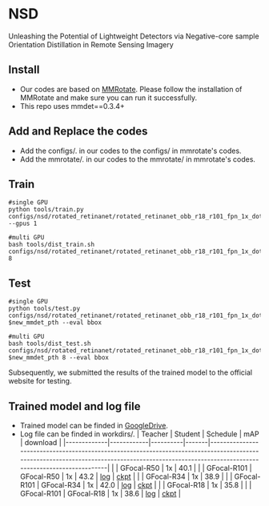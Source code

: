 # NSD
Unleashing the Potential of Lightweight Detectors via Negative-core sample Orientation Distillation in Remote Sensing Imagery

## Install
  - Our codes are based on [MMRotate](https://github.com/open-mmlab/mmrotate). Please follow the installation of MMRotate and make sure you can run it successfully.
  - This repo uses mmdet==0.3.4+
  
## Add and Replace the codes
  - Add the configs/. in our codes to the configs/ in mmrotate's codes.
  - Add the mmrotate/. in our codes to the mmrotate/ in mmrotate's codes.
  
## Train
```
#single GPU
python tools/train.py configs/nsd/rotated_retinanet/rotated_retinanet_obb_r18_r101_fpn_1x_dota_le90.py --gpus 1

#multi GPU
bash tools/dist_train.sh configs/nsd/rotated_retinanet/rotated_retinanet_obb_r18_r101_fpn_1x_dota_le90.py 8
```

## Test

```
#single GPU
python tools/test.py configs/nsd/rotated_retinanet/rotated_retinanet_obb_r18_r101_fpn_1x_dota_le90.py $new_mmdet_pth --eval bbox

#multi GPU
bash tools/dist_test.sh configs/nsd/rotated_retinanet/rotated_retinanet_obb_r18_r101_fpn_1x_dota_le90.py $new_mmdet_pth 8 --eval bbox
```
Subsequently, we submitted the results of the trained model to the official website for testing.

## Trained model and log file
  - Trained model can be finded in [GoogleDrive](https://pan.baidu.com/s/1CBz0O1tBANeOdSzzTbmWMQ?pwd=qu16).
  - Log file can be finded in workdirs/.
| Teacher     | Student    | Schedule | mAP   | download                                                                                                                                                                                    |
|-------------|------------|----------|-------|----------------------------------------------------------------------------------------------------------------------------------------------------------------------------------------------|
|             | GFocal-R50 | 1x       | 40.1  |                                                                                                                                                                                              |
| GFocal-R101 | GFocal-R50 | 1x       | 43.2  | [log](https://drive.google.com/file/d/1bl7qbEYsrdXvzm0Ya8wMl7INBJXzaA9L/view?usp=drive_link) \| [ckpt](https://drive.google.com/file/d/1AeGpY4QbQ_PlanuauEogZWAbMRH59t-k/view?usp=drive_link)                                                                                      |
|             | GFocal-R34 | 1x       | 38.9  |                                                                                                                                                                                              |
| GFocal-R101 | GFocal-R34 | 1x       | 42.0  | [log](https://drive.google.com/file/d/1paU3nDKFNbZcBWXS1ralrDf8dWIIh2vF/view?usp=drive_link) \| [ckpt](https://drive.google.com/file/d/1hJo15YP71xgZdw262Urum89R6324u3dG/view?usp=drive_link) |
|             | GFocal-R18 | 1x       | 35.8  |                                                                                                                                                                                              |
| GFocal-R101 | GFocal-R18 | 1x       | 38.6  | [log](https://drive.google.com/file/d/1ijTPJX3hkjddl_GMLBWGnTe272NOTSrz/view?usp=drive_link) \| [ckpt](https://drive.google.com/file/d/1Oy6cSBeFKJx5tooHGRRFOv7QwPdScO6S/view?usp=drive_link) |
